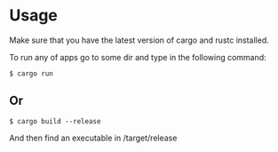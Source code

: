 # Usage
Make sure that you have the latest version of cargo and rustc installed.

To run any of apps go to some dir and type in the following command:

```
$ cargo run
```

## Or

```
$ cargo build --release
```
And then find an executable in /target/release
